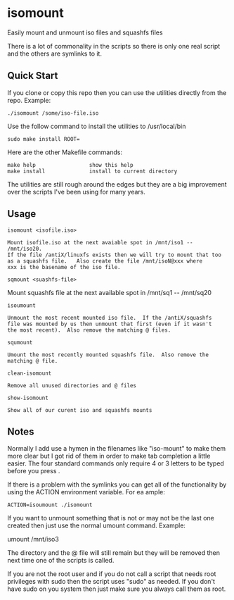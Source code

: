 # isomount
Easily mount and unmount iso files and squashfs files

There is a lot of commonality in the scripts so there is
only one real script and the others are symlinks to it.

Quick Start
-----------
If you clone or copy this repo then you can use the utilities
directly from the repo.  Example:

    ./isomount /some/iso-file.iso

Use the follow command to install the utilities to /usr/local/bin

    sudo make install ROOT=

Here are the other Makefile commands:

    make help                 show this help
    make install              install to current directory

The utilities are still rough around the edges but they are a big
improvement over the scripts I've been using for many years.

Usage
-----
    isomount <isofile.iso>

    Mount isofile.iso at the next avaiable spot in /mnt/iso1 -- /mnt/iso20.
    If the file /antiX/linuxfs exists then we will try to mount that too
    as a squashfs file.   Also create the file /mnt/isoN@xxx where
    xxx is the basename of the iso file.

    sqmount <suashfs-file>

Mount squashfs file at the next available spot in /mnt/sq1 -- /mnt/sq20

    isoumount

    Unmount the most recent mounted iso file.  If the /antiX/squashfs
    file was mounted by us then unmount that first (even if it wasn't
    the most recent).  Also remove the matching @ files.

    squmount

    Umount the most recently mounted squashfs file.  Also remove the
    matching @ file.

    clean-isomount

    Remove all unused directories and @ files

    show-isomount

    Show all of our curent iso and squashfs mounts

Notes
-----
Normally I add use a hymen in the filenames like "iso-mount" to
make them more clear but I got rid of them in order to make
tab completion a little easier.  The four standard commands only
require 4 or 3 letters to be typed before you press <Tab>.

If there is a problem with the symlinks you can get all of the
functionality by using the ACTION environment variable.  For
ea ample:

    ACTION=isoumount ./isomount

If you want to unmount something that is not or may not be
the last one created then just use the normal umount command.
Example:

   umount /mnt/iso3

The directory and the @ file will still remain but they
will be removed then next time one of the scripts is called.

If you are not the root user and if you do not call a script that
needs root privileges with sudo then the script uses "sudo" as
needed.  If you don't have sudo on you system then just make sure
you always call them as root.
